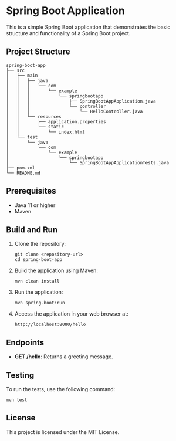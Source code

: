 # Spring Boot Application

This is a simple Spring Boot application that demonstrates the basic structure and functionality of a Spring Boot project.

## Project Structure

```
spring-boot-app
├── src
│   ├── main
│   │   ├── java
│   │   │   └── com
│   │   │       └── example
│   │   │           └── springbootapp
│   │   │               ├── SpringBootAppApplication.java
│   │   │               └── controller
│   │   │                   └── HelloController.java
│   │   └── resources
│   │       ├── application.properties
│   │       └── static
│   │           └── index.html
│   └── test
│       └── java
│           └── com
│               └── example
│                   └── springbootapp
│                       └── SpringBootAppApplicationTests.java
├── pom.xml
└── README.md
```

## Prerequisites

- Java 11 or higher
- Maven

## Build and Run

1. Clone the repository:
   ```
   git clone <repository-url>
   cd spring-boot-app
   ```

2. Build the application using Maven:
   ```
   mvn clean install
   ```

3. Run the application:
   ```
   mvn spring-boot:run
   ```

4. Access the application in your web browser at:
   ```
   http://localhost:8080/hello
   ```

## Endpoints

- **GET /hello**: Returns a greeting message.

## Testing

To run the tests, use the following command:
```
mvn test
```

## License

This project is licensed under the MIT License.